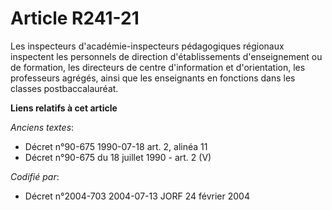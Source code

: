 # Article R241-21

Les inspecteurs d'académie-inspecteurs pédagogiques régionaux inspectent les personnels de direction d'établissements
d'enseignement ou de formation, les directeurs de centre d'information et d'orientation, les professeurs agrégés, ainsi que
les enseignants en fonctions dans les classes postbaccalauréat.

**Liens relatifs à cet article**

_Anciens textes_:

  - Décret n°90-675 1990-07-18 art. 2, alinéa 11
  - Décret n°90-675 du 18 juillet 1990 - art. 2 (V)

_Codifié par_:

  - Décret n°2004-703 2004-07-13 JORF 24 février 2004
